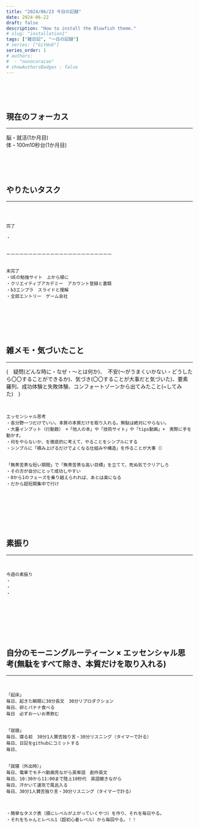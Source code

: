 ```yaml
---
title: "2024/06/23 今日の記録"
date: 2024-06-22
draft: false
description: "How to install the Blowfish theme."
# slug: "installation1"
tags: ["雑日記", "一日の記録"]
# series: ["GitHub"]
series_order: 1
# authors:
#  - "nunocoracao"
# showAuthorsBadges : false 
---
```







<br><br><br>
## 現在のフォーカス
___



脳・就活(1か月目)
<br>
体・100m10秒台(1か月目)








<br><br><br>
## やりたいタスク
___
```



完了

・


ーーーーーーーーーーーーーーーーーーーーーーーー


未完了
・UEの勉強サイト　上から順に
・クリエイティブアカデミー　アカウント登録と書類
・b3エンプラ　スライドと理解
・全部エントリー　ゲーム会社



```










<br><br><br>
## 雑メモ・気づいたこと
___
(　疑問(どんな時に・なぜ・～とは何か)、　不安(～がうまくいかない・どうしたら〇〇することができるか)、気づき(〇〇することが大事だと気づいた)、要素羅列、成功体験と失敗体験、コンフォートゾーンから出てみたこと(~してみた)　)
```


エッセンシャル思考
・各分野一つだけでいい。本質の本質だけを取り入れる。無駄は絶対にやらない。
・大量インプット（行動数）　+「他人の本」や「技術サイト」や「tips動画」+　実際に手を動かす。
・何をやらないか、を徹底的に考えて、やることをシンプルにする
・シンプルに「積み上げるだけでよくなる仕組みや構造」を作ることが大事（）


「無茶苦茶な短い期間」で「無茶苦茶な高い目標」を立てて、死ぬ気でクリアしろ
・その方が自分にとって成功しやすい
・0から1のフェーズを乗り越えられれば、あとは楽になる
・だから超短期集中で行け




```






<br><br><br>
## 素振り
___
```


今週の素振り
・
・
・




```




<br><br><br>
## 自分のモーニングルーティーン × エッセンシャル思考(無駄をすべて除き、本質だけを取り入れる)
___
```


「起床」
毎日、起きた瞬間に30分長文　30分リプロダクション
毎日、卵とバナナ食べる
毎日　必ずおーいお茶飲む


「就寝」
毎日、寝る前　30分1人賛否独り言・30分リスニング（タイマーで計る）
毎日、日記をgithubにコミットする
毎日、


「就寝（外出時）」
毎日、電車でモチベ動画見ながら英単語　創作英文
毎日、10:30から11:00まで陸上10秒代　英語聴きながら
毎日、汗かいて速攻で風呂入る
毎日、30分1人賛否独り言・30分リスニング（タイマーで計る）



・簡単なタスク表（順にレベルが上がっていくやつ）を作り、それを毎日やる。
・それをちゃんとレベル1（超初心者レベル）から毎回やる。！！

```



